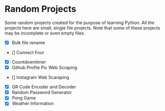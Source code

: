 # Random Projects 

Some random projects created for the purpose of learning Python. All the projects here are small, single file projects. Note that some of these projects may be incomplete or even empty files.

- [x] Bulk file rename 
- [] Connect Four
- [x] Countdowntimer
- [x] Github Profile Pic Web Scraping
- [] Instagram Web Scaraping 
- [x] QR Code Encoder and Decoder 
- [x] Random Password Generator
- [x] Pong Game
- [x] Weather Information